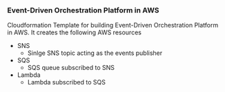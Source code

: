 ### Event-Driven Orchestration Platform in AWS

Cloudformation Template for building Event-Driven Orchestration Platform in AWS. It creates the following AWS resources
- SNS
   - Sinlge SNS topic acting as the events publisher
- SQS
   - SQS queue subscribed to SNS
- Lambda
   - Lambda subscribed to SQS

